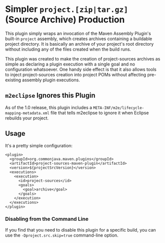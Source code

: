 # Simpler `project.[zip|tar.gz]` (Source Archive) Production

This plugin simply wraps an invocation of the Maven Assembly Plugin's built-in `project` assembly, which creates archives containing a buildable project directory. It is basically an archive of your project's root directory without including any of the files created when the build runs.

This plugin was created to make the creation of project-sources archives as simple as declaring a plugin execution with a single goal and no configuration whatsoever. One handy side effect is that it also allows tools to inject project-sources creation into project POMs without affecting pre-existing assembly plugin executions.

## `m2eclipse` Ignores this Plugin

As of the 1.0 release, this plugin includes a `META-INF/m2e/lifecycle-mapping-metadata.xml` file that tells m2eclipse to ignore it when Eclipse rebuilds your project.

## Usage

It's a pretty simple configuration:

    <plugin>
      <groupId>org.commonjava.maven.plugins</groupId>
      <artifactId>project-sources-maven-plugin</artifactId>
      <version>${projectSrcVersion}</version>
      <executions>
        <execution>
          <id>project-sources</id>
          <goals>
            <goal>archive</goal>
          </goals>
        </execution>
      </executions>
    </plugin>

### Disabling from the Command Line

If you find that you need to disable this plugin for a specific build, you can use the `-Dproject.src.skip=true` command-line option.